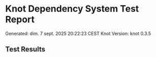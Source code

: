 # Knot Dependency System Test Report
Generated: dim.  7 sept. 2025 20:22:23 CEST
Knot Version: knot 0.3.5

## Test Results

